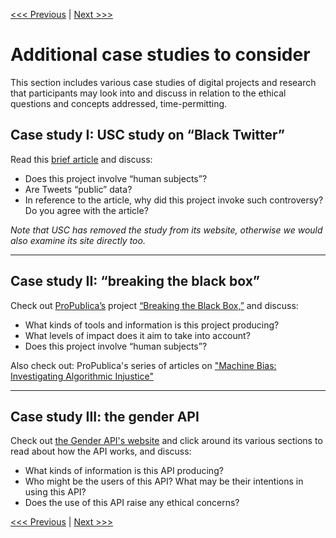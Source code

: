 [<<< Previous](range.md) | [Next >>>](review.md)

# Additional case studies to consider

This section includes various case studies of digital projects and research that participants may look into and discuss in relation to the ethical questions and concepts addressed, time-permitting.  

## Case study I: USC study on “Black Twitter”

Read this [brief article](https://io9.gizmodo.com/what-happens-when-scientists-study-black-twitter-1630540515) and discuss:

- Does this project involve “human subjects”?  
- Are Tweets “public” data?  
- In reference to the article, why did this project invoke such controversy? Do you agree with the article?

*Note that USC has removed the study from its website, otherwise we would also examine its site directly too.*

******

## Case study II: “breaking the black box” 

Check out [ProPublica’s](https://www.propublica.org/) project [“Breaking the Black Box,”](https://www.propublica.org/article/breaking-the-black-box-what-facebook-knows-about-you) and discuss:

* What kinds of tools and information is this project producing?
* What levels of impact does it aim to take into account?
* Does this project involve “human subjects”?

Also check out: ProPublica's series of articles on ["Machine Bias: Investigating Algorithmic Injustice"](https://www.propublica.org/series/machine-bias/)

******

## Case study III: the gender API

Check out [the Gender API's website](https://gender-api.com/) and click around its various sections to read about how the API works, and discuss:

- What kinds of information is this API producing?
- Who might be the users of this API? What may be their intentions in using this API?
- Does the use of this API raise any ethical concerns?  

[<<< Previous](range.md) | [Next >>>](review.md)

